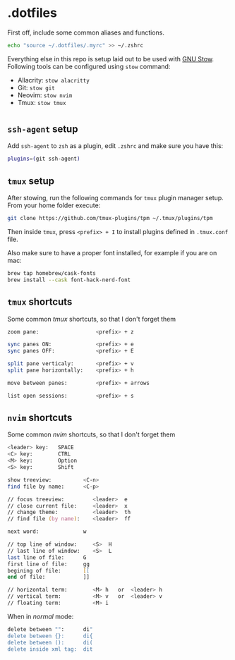 # .dotfiles

First off, include some common aliases and functions.

```zsh
echo "source ~/.dotfiles/.myrc" >> ~/.zshrc
```

Everything else in this repo is setup laid out to be used with [GNU Stow](https://www.gnu.org/software/stow/). Following tools can be configured using `stow` command:

- Allacrity: `stow alacritty`
- Git: `stow git`
- Neovim: `stow nvim`
- Tmux: `stow tmux`

# 
## `ssh-agent` setup

Add `ssh-agent` to `zsh` as a plugin, edit `.zshrc` and make sure you have this:

```zsh
plugins=(git ssh-agent)
```

## `tmux` setup

After stowing, run the following commands for `tmux` plugin manager setup. From your home folder execute:

```zsh
git clone https://github.com/tmux-plugins/tpm ~/.tmux/plugins/tpm
```

Then inside `tmux`, press `<prefix> + I` to install plugins defined in `.tmux.conf` file.

Also make sure to have a proper font installed, for example if you are on mac:

```zsh
brew tap homebrew/cask-fonts
brew install --cask font-hack-nerd-font
```

## `tmux` shortcuts

Some common _tmux_ shortcuts, so that I don't forget them

```zsh
zoom pane:                  <prefix> + z

sync panes ON:              <prefix> + e
sync panes OFF:             <prefix> + E

split pane verticaly:       <prefix> + v
split pane horizontally:    <prefix> + h

move between panes:         <prefix> + arrows

list open sessions:         <prefix> + s
```

## `nvim` shortcuts

Some common _nvim_ shortcuts, so that I don't forget them

```zsh
<leader> key:   SPACE
<C> key:        CTRL
<M> key:        Option
<S> key:        Shift

show treeview:          <C-n>
find file by name:      <C-p>

// focus treeview:         <leader>  e
// close current file:     <leader>  x
// change theme:           <leader>  th
// find file (by name):    <leader>  ff

next word:              w

// top line of window:     <S>  H
// last line of window:    <S>  L
last line of file:      G
first line of file:     gg
begining of file:       [[
end of file:            ]]

// horizontal term:        <M> h   or  <leader> h
// vertical term:          <M> v   or  <leader> v
// floating term:          <M> i
```

When in _normal_ mode:

```zsh
delete between "":      di"
delete between {}:      di{
delete between ():      di(
delete inside xml tag:  dit
```
